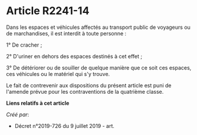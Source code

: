 # Article R2241-14

Dans les espaces et véhicules affectés au transport public de voyageurs ou de marchandises, il est interdit à toute
personne :

1° De cracher ;

2° D'uriner en dehors des espaces destinés à cet effet ;

3° De détériorer ou de souiller de quelque manière que ce soit ces espaces, ces véhicules ou le matériel qui s'y trouve.

Le fait de contrevenir aux dispositions du présent article est puni de l'amende prévue pour les contraventions de la
quatrième classe.

**Liens relatifs à cet article**

_Créé par_:

  - Décret n°2019-726 du 9 juillet 2019 - art.
